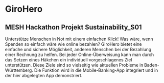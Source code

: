 # GiroHero
## MESH Hackathon Projekt Sustainability_S01

Unterstütze Menschen in Not mit einem einfachen Klick!
Was wäre, wenn Spenden so einfach wäre wie online bezahlen? GiroHero bietet eine einfache und sichere Möglichkeit, anderen Menschen bei der Bezahlung einer Rechnung zu helfen. Bei jeder Online-Überweisung kann man durch das Setzen eines Häkchen ein individuell vorgeschlagenes Ziel unterstützen. Diese Ziele sind so vielseitig wie aktuellen Probleme in Baden-Württemberg. Die Funktion wird in die Mobile-Banking-App integriert und in der hier abgelegten App demonstriert. 
